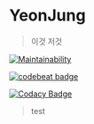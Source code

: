 # YeonJung

> 이것 저것

[![Maintainability](https://api.codeclimate.com/v1/badges/ae2259c6740032a1614a/maintainability)](https://codeclimate.com/github/duswnd25/yeonjung/maintainability)

[![codebeat badge](https://codebeat.co/badges/44171ab0-abfe-4507-b654-96750a571373)](https://codebeat.co/projects/github-com-duswnd25-yeonjung-master)

[![Codacy Badge](https://api.codacy.com/project/badge/Grade/d26a9338364140e3b4ee828ecc280468)](https://www.codacy.com/app/duswnd25/yeonjung?utm_source=github.com&utm_medium=referral&utm_content=duswnd25/yeonjung&utm_campaign=Badge_Grade)

> test
